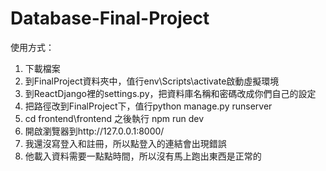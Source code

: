 # Database-Final-Project

使用方式：
1. 下載檔案
2. 到FinalProject資料夾中，值行env\Scripts\activate啟動虛擬環境
3. 到ReactDjango裡的settings.py，把資料庫名稱和密碼改成你們自己的設定
5. 把路徑改到FinalProject下，值行python manage.py runserver
6. cd frontend\frontend 之後執行 npm run dev
7. 開啟瀏覽器到http://127.0.0.1:8000/
8. 我還沒寫登入和註冊，所以點登入的連結會出現錯誤
9. 他載入資料需要一點點時間，所以沒有馬上跑出東西是正常的
